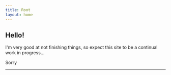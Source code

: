 ```yaml
---
title: Root
layout: home
---
```


## Hello!

I'm very good at not finishing things, so expect this site to be a continual work in progress…

Sorry

---

